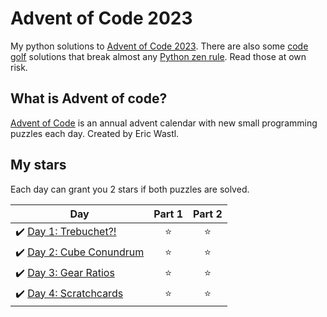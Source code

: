 # Advent of Code 2023
My python solutions to [Advent of Code 2023](https://adventofcode.com/2023). There are also some [code golf](https://en.wikipedia.org/wiki/Code_golf) solutions that break almost any [Python zen rule](https://peps.python.org/pep-0020/). Read those at own risk.

## What is Advent of code?
[Advent of Code](https://adventofcode.com/about) is an annual advent calendar with new small programming puzzles each day. Created by Eric Wastl.

## My stars
Each day can grant you 2 stars if both puzzles are solved. 

| Day | Part 1 | Part 2 |
|---|:----:|:---:|
|✔️ [Day 1: Trebuchet?!](01) | ⭐️ | ⭐️ |
|✔️ [Day 2: Cube Conundrum](02) | ⭐️ | ⭐️ |
|✔️ [Day 3: Gear Ratios](03) | ⭐️ | ⭐️ |
|✔️ [Day 4: Scratchcards](04) | ⭐️ | ⭐️ |
